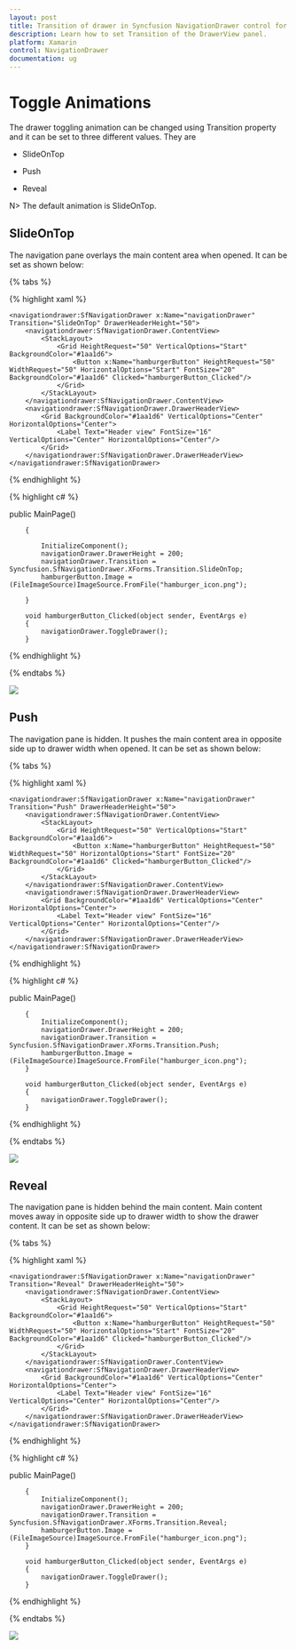 ```yaml
---
layout: post
title: Transition of drawer in Syncfusion NavigationDrawer control for Xamarin.Forms
description: Learn how to set Transition of the DrawerView panel.
platform: Xamarin
control: NavigationDrawer
documentation: ug
---
```

# Toggle Animations

The drawer toggling animation can be changed using Transition property and it can be set to three different values. They are

* SlideOnTop

* Push

* Reveal

N> The default animation is SlideOnTop.

## SlideOnTop

The navigation pane overlays the main content area when opened. It can be set as shown below:

{% tabs %}

{% highlight xaml %}

	<navigationdrawer:SfNavigationDrawer x:Name="navigationDrawer" Transition="SlideOnTop" DrawerHeaderHeight="50">
		<navigationdrawer:SfNavigationDrawer.ContentView>
			<StackLayout>
				<Grid HeightRequest="50" VerticalOptions="Start" BackgroundColor="#1aa1d6">
					<Button x:Name="hamburgerButton" HeightRequest="50" WidthRequest="50" HorizontalOptions="Start" FontSize="20" BackgroundColor="#1aa1d6" Clicked="hamburgerButton_Clicked"/>
				</Grid>
			</StackLayout>
		</navigationdrawer:SfNavigationDrawer.ContentView>
		<navigationdrawer:SfNavigationDrawer.DrawerHeaderView>
			<Grid BackgroundColor="#1aa1d6" VerticalOptions="Center" HorizontalOptions="Center">
				<Label Text="Header view" FontSize="16" VerticalOptions="Center" HorizontalOptions="Center"/>
			</Grid>
		</navigationdrawer:SfNavigationDrawer.DrawerHeaderView>
	</navigationdrawer:SfNavigationDrawer>
	
{% endhighlight %}	
	
{% highlight c# %} 

public MainPage()

        {

            InitializeComponent();
		    navigationDrawer.DrawerHeight = 200; 
		    navigationDrawer.Transition = Syncfusion.SfNavigationDrawer.XForms.Transition.SlideOnTop;
            hamburgerButton.Image = (FileImageSource)ImageSource.FromFile("hamburger_icon.png");     

        }

        void hamburgerButton_Clicked(object sender, EventArgs e)
        {
            navigationDrawer.ToggleDrawer();
        }


{% endhighlight %}

{% endtabs %}

![](Images/SlideOnTop.png)

## Push

The navigation pane is hidden. It pushes the main content area in opposite side up to drawer width when opened. It can be set as shown below:

{% tabs %}	

{% highlight xaml %}

	<navigationdrawer:SfNavigationDrawer x:Name="navigationDrawer" Transition="Push" DrawerHeaderHeight="50">
		<navigationdrawer:SfNavigationDrawer.ContentView>
			<StackLayout>
				<Grid HeightRequest="50" VerticalOptions="Start" BackgroundColor="#1aa1d6">
					<Button x:Name="hamburgerButton" HeightRequest="50" WidthRequest="50" HorizontalOptions="Start" FontSize="20" BackgroundColor="#1aa1d6" Clicked="hamburgerButton_Clicked"/>
				</Grid>
			</StackLayout>
		</navigationdrawer:SfNavigationDrawer.ContentView>
		<navigationdrawer:SfNavigationDrawer.DrawerHeaderView>
			<Grid BackgroundColor="#1aa1d6" VerticalOptions="Center" HorizontalOptions="Center">
				<Label Text="Header view" FontSize="16" VerticalOptions="Center" HorizontalOptions="Center"/>
			</Grid>
		</navigationdrawer:SfNavigationDrawer.DrawerHeaderView>
	</navigationdrawer:SfNavigationDrawer>

{% endhighlight %}
	
{% highlight c# %} 


public MainPage()

        {
            InitializeComponent();
		    navigationDrawer.DrawerHeight = 200;
		    navigationDrawer.Transition = Syncfusion.SfNavigationDrawer.XForms.Transition.Push;
            hamburgerButton.Image = (FileImageSource)ImageSource.FromFile("hamburger_icon.png");            
        }

        void hamburgerButton_Clicked(object sender, EventArgs e)
        {
            navigationDrawer.ToggleDrawer();
        }


{% endhighlight %}

{% endtabs %}

![](Images/Push.png)

## Reveal

The navigation pane is hidden behind the main content. Main content moves away in opposite side up to drawer width to show the drawer content. It can be set as shown below:

{% tabs %}

{% highlight xaml %}

	<navigationdrawer:SfNavigationDrawer x:Name="navigationDrawer" Transition="Reveal" DrawerHeaderHeight="50">
		<navigationdrawer:SfNavigationDrawer.ContentView>
			<StackLayout>
				<Grid HeightRequest="50" VerticalOptions="Start" BackgroundColor="#1aa1d6">
					<Button x:Name="hamburgerButton" HeightRequest="50" WidthRequest="50" HorizontalOptions="Start" FontSize="20" BackgroundColor="#1aa1d6" Clicked="hamburgerButton_Clicked"/>
				</Grid>
			</StackLayout>
		</navigationdrawer:SfNavigationDrawer.ContentView>
		<navigationdrawer:SfNavigationDrawer.DrawerHeaderView>
			<Grid BackgroundColor="#1aa1d6" VerticalOptions="Center" HorizontalOptions="Center">
				<Label Text="Header view" FontSize="16" VerticalOptions="Center" HorizontalOptions="Center"/>
			</Grid>
		</navigationdrawer:SfNavigationDrawer.DrawerHeaderView>
	</navigationdrawer:SfNavigationDrawer>
	
{% endhighlight %}	
	
{% highlight c# %} 

public MainPage()

        {
            InitializeComponent();
		    navigationDrawer.DrawerHeight = 200;
		    navigationDrawer.Transition = Syncfusion.SfNavigationDrawer.XForms.Transition.Reveal;
            hamburgerButton.Image = (FileImageSource)ImageSource.FromFile("hamburger_icon.png");            
        }

        void hamburgerButton_Clicked(object sender, EventArgs e)
        {
            navigationDrawer.ToggleDrawer();
        }


{% endhighlight %}

{% endtabs %}

![](Images/Reveal.png)